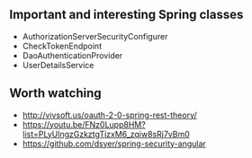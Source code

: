 Important and interesting Spring classes
----------------------------------------

* AuthorizationServerSecurityConfigurer
* CheckTokenEndpoint
* DaoAuthenticationProvider
* UserDetailsService

Worth watching
--------------

* http://vivsoft.us/oauth-2-0-spring-rest-theory/
* https://youtu.be/FNz0Lupp8HM?list=PLyUlngzGzkztgTizxM6_zqiw8sRj7vBm0
* https://github.com/dsyer/spring-security-angular
